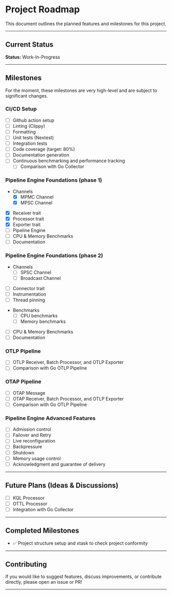 # Project Roadmap

This document outlines the planned features and milestones for this project.

---

## Current Status

**Status:** Work-In-Progress

---

## Milestones

For the moment, these milestones are very high-level and are subject to
significant changes.

### CI/CD Setup

- [ ] Github action setup
- [ ] Linting (Clippy)
- [ ] Formatting
- [ ] Unit tests (Nextest)
- [ ] Integration tests
- [ ] Code coverage (target: 80%)
- [ ] Documentation generation
- [ ] Continuous benchmarking and performance tracking
  - [ ] Comparison with Go Collector
  
### Pipeline Engine Foundations (phase 1)

- Channels
  - [x] MPMC Channel
  - [x] MPSC Channel
- [x] Receiver trait
- [x] Processor trait
- [x] Exporter trait
- [ ] Pipeline Engine
- [ ] CPU & Memory Benchmarks
- [ ] Documentation

### Pipeline Engine Foundations (phase 2)

- Channels
  - [ ] SPSC Channel
  - [ ] Broadcast Channel
- [ ] Connector trait
- [ ] Instrumentation
- [ ] Thread pinning
- Benchmarks
  - [ ] CPU benchmarks
  - [ ] Memory benchmarks
- [ ] CPU & Memory Benchmarks
- [ ] Documentation

### OTLP Pipeline

- [ ] OTLP Receiver, Batch Processor, and OTLP Exporter
- [ ] Comparison with Go OTLP Pipeline

### OTAP Pipeline

- [ ] OTAP Message
- [ ] OTAP Receiver, Batch Processor, and OTLP Exporter
- [ ] Comparison with Go OTLP Pipeline

### Pipeline Engine Advanced Features

- [ ] Admission control
- [ ] Failover and Retry
- [ ] Live reconfiguration
- [ ] Backpressure
- [ ] Shutdown
- [ ] Memory usage control
- [ ] Acknowledgment and guarantee of delivery

---

## Future Plans (Ideas & Discussions)

- [ ] KQL Processor
- [ ] OTTL Processor
- [ ] Integration with Go Collector

---

## Completed Milestones

- ✅ Project structure setup and xtask to check project conformity

---

## Contributing

If you would like to suggest features, discuss improvements, or contribute
directly, please open an issue or PR!

---
